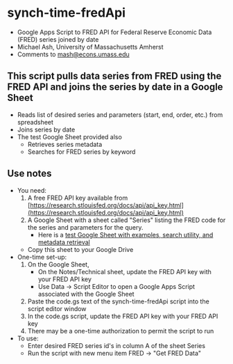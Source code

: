 # synch-time-fredApi
- Google Apps Script to FRED API for Federal Reserve Economic Data (FRED) series joined by date
- Michael Ash, University of Massachusetts Amherst
- Comments to [mash@econs.umass.edu](mailto:mash@econs.umass.edu)

## This script pulls data series from FRED using the FRED API and joins the series by date in a Google Sheet
- Reads list of desired series and parameters (start, end, order, etc.) from spreadsheet
- Joins series by date
- The test Google Sheet provided also 
    - Retrieves series metadata
    - Searches for FRED series by keyword

## Use notes
- You need:
    1. A free FRED API key available from [https://research.stlouisfed.org/docs/api/api_key.html](https://research.stlouisfed.org/docs/api/api_key.html)
    2. A Google Sheet with a sheet called "Series" listing the FRED code for the series and parameters for the query.
        - Here is a  [test Google Sheet with examples, search utility, and metadata retrieval](https://docs.google.com/spreadsheets/d/1f4Y-MgRf5d6qNOaOPmtz8HsEa3sW5E1hPP1kzpDfNMo/edit#gid=0)
	- Copy this sheet to your Google Drive
- One-time set-up:
    1. On the Google Sheet,
        - On the Notes/Technical sheet, update the FRED API key with your FRED API key 
        - Use Data -> Script Editor to open a Google Apps Script associated with the Google Sheet
    2. Paste the code.gs text of the synch-time-fredApi script into the script editor window
    3. In the code.gs script, update the FRED API key with your FRED API key
    4. There may be a one-time authorization to permit the script to run
- To use:
    - Enter desired FRED series id's in column A of the sheet Series
    - Run the script with new menu item FRED -> "Get FRED Data"
